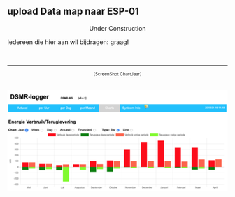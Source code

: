 ## upload Data map naar ESP-01

<center>Under Construction</center>

Iedereen die hier aan wil bijdragen: graag!

<br>

---
<center style="font-size: 70%;">[ScreenShot ChartJaar]</center><br>

![](img/ChartJaar.png)




